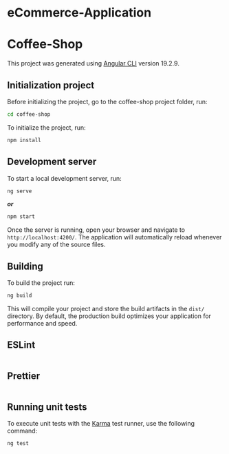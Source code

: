 # eCommerce-Application

# Coffee-Shop

This project was generated using [Angular CLI](https://github.com/angular/angular-cli) version 19.2.9.

## Initialization project

Before initializing the project, go to the coffee-shop project folder, run:

```bash
cd coffee-shop
```

To initialize the project, run:

```bash
npm install
```

## Development server

To start a local development server, run:

```bash
ng serve
```

**___or___**

```bash
npm start
```

Once the server is running, open your browser and navigate to `http://localhost:4200/`. The application will automatically reload whenever you modify any of the source files.

## Building

To build the project run:

```bash
ng build
```

This will compile your project and store the build artifacts in the `dist/` directory. By default, the production build optimizes your application for performance and speed.

## ESLint

```bash

```

## Prettier

```bash

```

## Running unit tests

To execute unit tests with the [Karma](https://karma-runner.github.io) test runner, use the following command:

```bash
ng test
```
